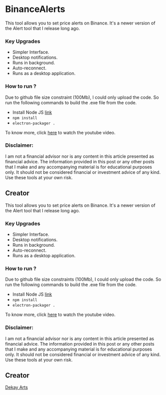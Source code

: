 # BinanceAlerts

This tool allows you to set price alerts on Binance. It's a newer version of the Alert tool that I release long ago.

### Key Upgrades

- Simpler Interface.
- Desktop notifications.
- Runs in background.
- Auto-reconnect.
- Runs as a desktop application.

### How to run ?

Due to github file size constraint (100Mb), I could only upload the code. So run the following commands to build the .exe file from the code.

- Install Node JS [link](https://nodejs.org/en/)
- `npm install`
- `electron-packager .`

To know more, click [here](https://youtu.be/Rlx8LjHo9Jc) to watch the youtube video.

### Disclaimer:

I am not a financial advisor nor is any content in this article presented as financial advice. The information provided in this post or any other posts that I make and any accompanying material is for educational purposes only. It should not be considered financial or investment advice of any kind. Use these tools at your own risk.

## Creator

This tool allows you to set price alerts on Binance. It's a newer version of the Alert tool that I release long ago.

### Key Upgrades

- Simpler Interface.
- Desktop notifications.
- Runs in background.
- Auto-reconnect.
- Runs as a desktop application.

### How to run ?

Due to github file size constraints (100Mb), I could only upload the code. So run the following commands to build the .exe file from the code.

- Install Node JS [link](https://nodejs.org/en/)
- `npm install`
- `electron-packager .`

To know more, click [here](https://youtu.be/Rlx8LjHo9Jc) to watch the youtube video.

### Disclaimer:

I am not a financial advisor nor is any content in this article presented as financial advice. The information provided in this post or any other posts that I make and any accompanying material is for educational purposes only. It should not be considered financial or investment advice of any kind. Use these tools at your own risk.

## Creator

[Dekay Arts](https://www.youtube.com/user/karthik947)
